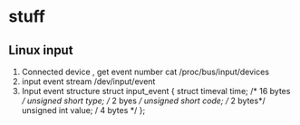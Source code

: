 # stuff
## Linux input
1. Connected device , get event number
    cat /proc/bus/input/devices 
2. input event stream
    /dev/input/event<n>
3. Input event structure
   struct input_event
{
    struct timeval time; /* 16 bytes */
    unsigned short type; /* 2 byes */
    unsigned short code; /* 2 bytes*/
    unsigned int value;  /  4 bytes */
};
